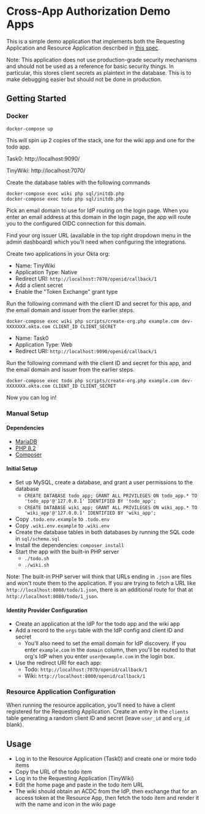 
# Cross-App Authorization Demo Apps

This is a simple demo application that implements both the Requesting Application and Resource Application described in [this spec](https://oktadev.github.io/draft-parecki-oauth-cross-domain-authorization/draft-parecki-oauth-cross-domain-authorization.html).

Note: This application does not use production-grade security mechanisms and should not be used as a reference for basic security things. In particular, this stores client secrets as plaintext in the database. This is to make debugging easier but should not be done in production.


## Getting Started

### Docker

```
docker-compose up
```

This will spin up 2 copies of the stack, one for the wiki app and one for the todo app.

Task0: http://localhost:9090/

TinyWiki: http://localhost:7070/

Create the database tables with the following commands

```
docker-compose exec wiki php sql/initdb.php
docker-compose exec todo php sql/initdb.php
```

Pick an email domain to use for IdP routing on the login page. When you enter an email address at this domain in the login page, the app will route you to the configured OIDC connection for this domain.

Find your org issuer URL (available in the top right dropdown menu in the admin dashboard) which you'll need when configuring the integrations.

Create two applications in your Okta org:

* Name: TinyWiki
* Application Type: Native
* Redirect URI: `http://localhost:7070/openid/callback/1`
* Add a client secret
* Enable the "Token Exchange" grant type

Run the following command with the client ID and secret for this app, and the email domain and issuer from the earlier steps.

```
docker-compose exec wiki php scripts/create-org.php example.com dev-XXXXXXX.okta.com CLIENT_ID CLIENT_SECRET
```

* Name: Task0
* Application Type: Web
* Redirect URI: `http://localhost:9090/openid/callback/1`

Run the following command with the client ID and secret for this app, and the email domain and issuer from the earlier steps.

```
docker-compose exec todo php scripts/create-org.php example.com dev-XXXXXXX.okta.com CLIENT_ID CLIENT_SECRET
```

Now you can log in!


### Manual Setup

#### Dependencies

* [MariaDB](https://mariadb.org)
* [PHP 8.2](https://php.net/)
* [Composer](https://getcomposer.org)

#### Initial Setup

* Set up MySQL, create a database, and grant a user permissions to the database
    * `CREATE DATABASE todo_app; GRANT ALL PRIVILEGES ON todo_app.* TO 'todo_app'@'127.0.0.1' IDENTIFIED BY 'todo_app';`
    * `CREATE DATABASE wiki_app; GRANT ALL PRIVILEGES ON wiki_app.* TO 'wiki_app'@'127.0.0.1' IDENTIFIED BY 'wiki_app';`
* Copy `.todo.env.example` to `.todo.env`
* Copy `.wiki.env.example` to `.wiki.env`
* Create the database tables in both databases by running the SQL code in `sql/schema.sql`
* Install the dependencies: `composer install`
* Start the app with the built-in PHP server
    * `./todo.sh`
    * `./wiki.sh`

Note: The built-in PHP server will think that URLs ending in `.json` are files and won't route them to the application. If you are trying to fetch a URL like `http://localhost:8080/todo/1.json`, there is an additional route for that at `http://localhost:8080/todo/1_json`.

#### Identity Provider Configuration

* Create an application at the IdP for the todo app and the wiki app
* Add a record to the `orgs` table with the IdP config and client ID and secret
    * You'll also need to set the email domain for IdP discovery. If you enter `example.com` in the `domain` column, then you'll be routed to that org's IdP when you enter `user@example.com` in the login box.
* Use the redirect URI for each app:
    * Todo: `http://localhost:7070/openid/callback/1`
    * Wiki: `http://localhost:8080/openid/callback/1`

### Resource Application Configuration

When running the resource application, you'll need to have a client registered for the Requesting Application. Create an entry in the `clients` table generating a random client ID and secret (leave `user_id` and `org_id` blank).

## Usage

* Log in to the Resource Application (Task0) and create one or more todo items
* Copy the URL of the todo item
* Log in to the Requesting Application (TinyWiki)
* Edit the home page and paste in the todo item URL
* The wiki should obtain an ACDC from the IdP, then exchange that for an access token at the Resource App, then fetch the todo item and render it with the name and icon in the wiki page



